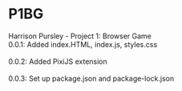 # P1BG
Harrison Pursley - Project 1: Browser Game
<br>0.0.1: Added index.HTML, index.js, styles.css</br>
<br>0.0.2: Added PixiJS extension</br>
<br>0.0.3: Set up package.json and package-lock.json</br>